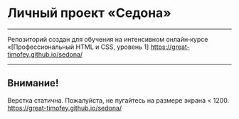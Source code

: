 # Личный проект «Седона»
---

Репозиторий создан для обучения на интенсивном онлайн‑курсе «[Профессиональный HTML и CSS, уровень 1]
https://great-timofey.github.io/sedona/

---

## Внимание!
Верстка статична. Пожалуйста, не пугайтесь на размере экрана < 1200. https://great-timofey.github.io/sedona/
